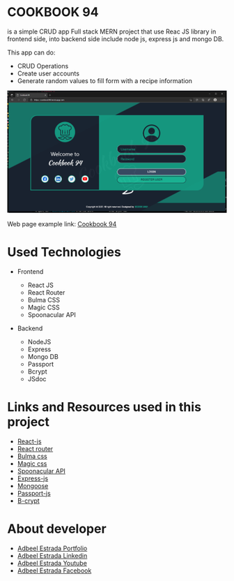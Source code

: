 # COOKBOOK 94
is a simple CRUD app Full stack MERN project that use Reac JS library in frontend side, into backend side include node js, express js and mongo DB.

This app can do:
- CRUD Operations
- Create user accounts
- Generate random values to fill form with a recipe information

![](/src/assets/img/readme.png)

Web page example link: [Cookbook 94](https://cookbook94.herokuapp.com)

# Used Technologies
- Frontend
  - React JS
  - React Router
  - Bulma CSS
  - Magic CSS
  - Spoonacular API

- Backend
  - NodeJS
  - Express
  - Mongo DB
  - Passport
  - Bcrypt
  - JSdoc

# Links and Resources used in this project
- [React-js](https://reactjs.org)
- [React router](https://reactrouter.com/web/guides/quick-start)
- [Bulma css](https://bulma.io)
- [Magic css](https://www.minimamente.com/project/magic)
- [Spoonacular API](https://spoonacular.com/food-api)
- [Express-js](https://expressjs.com)
- [Mongoose](https://mongoosejs.com)
- [Passport-js](http://www.passportjs.org)
- [B-crypt](https://www.npmjs.com/package/bcrypt)

# About developer
- [Adbeel Estrada Portfolio](https://eadbeel94.web.app/)
- [Adbeel Estrada Linkedin](https://www.linkedin.com/in/adbeel-estrada-9a332b181/)
- [Adbeel Estrada Youtube](https://www.youtube.com/channel/UCKpR_x5WgtNCXx0oE2GuNag)
- [Adbeel Estrada Facebook](https://www.facebook.com/Z1K3C)